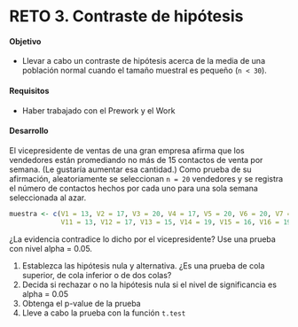 # RETO 3. Contraste de hipótesis

#### Objetivo

- Llevar a cabo un contraste de hipótesis acerca de la media de una población normal cuando el tamaño muestral es pequeño (`n < 30`).

#### Requisitos

- Haber trabajado con el Prework y el Work

#### Desarrollo

El vicepresidente de ventas de una gran empresa afirma que los vendedores están promediando no más de 15 contactos de venta por semana. (Le gustaría aumentar esa cantidad.) Como prueba de su afirmación, aleatoriamente se seleccionan `n = 20` vendedores y se registra el número de contactos hechos por cada uno para una sola semana seleccionada al azar.

```R
muestra <- c(V1 = 13, V2 = 17, V3 = 20, V4 = 17, V5 = 20, V6 = 20, V7 = 18, V8 = 18, V9 = 16, V10 = 19, 
             V11 = 13, V12 = 17, V13 = 15, V14 = 19, V15 = 16, V16 = 19, V17 = 22, V18 = 10, V19 = 13, V20 = 21)
```

¿La evidencia contradice lo dicho por el vicepresidente? Use una prueba con nivel alpha = 0.05.

1. Establezca las hipótesis nula y alternativa. ¿Es una prueba de cola superior, de cola inferior o de dos colas?
2. Decida si rechazar o no la hipótesis nula si el nivel de significancia es alpha = 0.05
3. Obtenga el p-value de la prueba
4. Lleve a cabo la prueba con la función `t.test`
